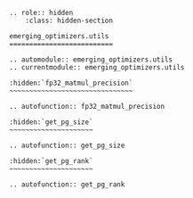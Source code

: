 
```{eval-rst}  
.. role:: hidden
    :class: hidden-section

emerging_optimizers.utils
==========================

.. automodule:: emerging_optimizers.utils
.. currentmodule:: emerging_optimizers.utils

:hidden:`fp32_matmul_precision`
~~~~~~~~~~~~~~~~~~~~~~~~~~~~~~~

.. autofunction:: fp32_matmul_precision

:hidden:`get_pg_size`
~~~~~~~~~~~~~~~~~~~~~

.. autofunction:: get_pg_size

:hidden:`get_pg_rank`
~~~~~~~~~~~~~~~~~~~~~

.. autofunction:: get_pg_rank
```